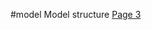 #model
Model structure [Page 3](zotero://open-pdf/library/items/HJ4PM4A5?page=3&annotation=WPXXS8GP) 